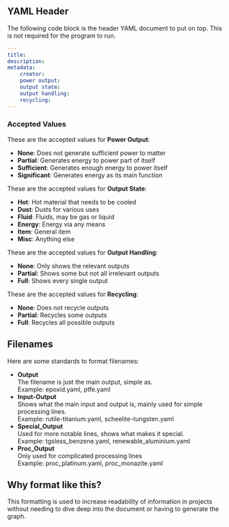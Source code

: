 ## YAML Header
The following code block is the header YAML document to put on top. This is not required for the program to run.
```YAML
---
title:
description:
metadata:
    creator:
    power output:
    output state:
    output handling:
    recycling: 
---

```


### Accepted Values
These are the accepted values for **Power Output**:
- **None**: Does not generate sufficient power to matter
- **Partial**: Generates energy to power part of itself
- **Sufficient**: Generates enough energy to power itself
- **Significant**: Generates energy as its main function

These are the accepted values for **Output State**:
- **Hot**: Hot material that needs to be cooled
- **Dust**: Dusts for various uses
- **Fluid**: Fluids, may be gas or liquid
- **Energy**: Energy via any means
- **Item**: General item
- **Misc**: Anything else

These are the accepted values for **Output Handling**:
- **None**: Only shows the relevant outputs
- **Partial**: Shows some but not all irrelevant outputs
- **Full**: Shows every single output
  
These are the accepted values for **Recycling**:
- **None**: Does not recycle outputs
- **Partial**: Recycles some outputs
- **Full**: Recycles all possible outputs

## Filenames
Here are some standards to format filenames:
- **Output**  
The filename is just the main output, simple as.  
Example: epoxid.yaml, ptfe.yaml
- **Input-Output**  
Shows what the main input and output is, mainly used for simple processing lines.  
Example: rutile-titanium.yaml, scheelite-tungsten.yaml
- **Special_Output**  
Used for more notable lines, shows what makes it special.  
Example: tgsless_benzene.yaml, renewable_aluminium.yaml
- **Proc_Output**  
Only used for complicated processing lines  
Example: proc_platinum.yaml, proc_monazite.yaml

## Why format like this?
This formatting is used to increase readability of information in projects without needing to dive deep into the document or having to generate the graph.